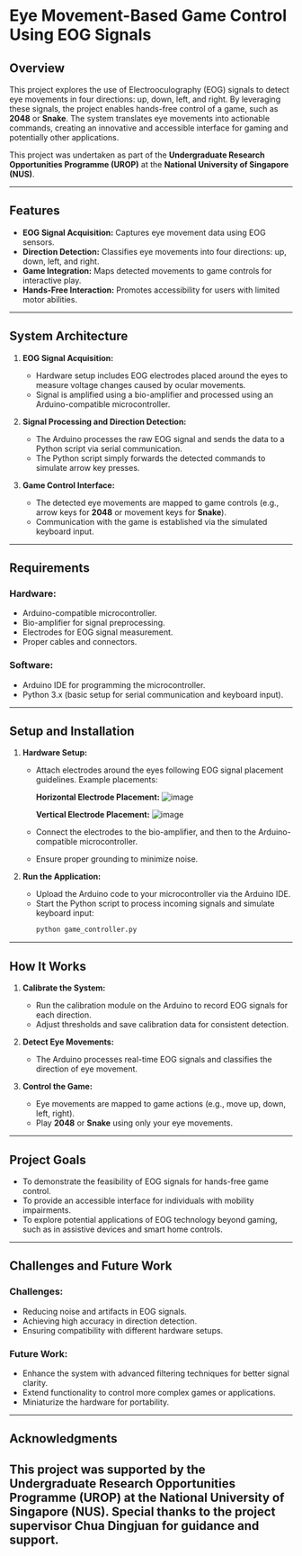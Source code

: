# Eye Movement-Based Game Control Using EOG Signals

## Overview
This project explores the use of Electrooculography (EOG) signals to detect eye movements in four directions: up, down, left, and right. By leveraging these signals, the project enables hands-free control of a game, such as **2048** or **Snake**. The system translates eye movements into actionable commands, creating an innovative and accessible interface for gaming and potentially other applications.

This project was undertaken as part of the **Undergraduate Research Opportunities Programme (UROP)** at the **National University of Singapore (NUS)**.

---

## Features
- **EOG Signal Acquisition:** Captures eye movement data using EOG sensors.
- **Direction Detection:** Classifies eye movements into four directions: up, down, left, and right.
- **Game Integration:** Maps detected movements to game controls for interactive play.
- **Hands-Free Interaction:** Promotes accessibility for users with limited motor abilities.

---

## System Architecture

1. **EOG Signal Acquisition:**
   - Hardware setup includes EOG electrodes placed around the eyes to measure voltage changes caused by ocular movements.
   - Signal is amplified using a bio-amplifier and processed using an Arduino-compatible microcontroller.

2. **Signal Processing and Direction Detection:**
   - The Arduino processes the raw EOG signal and sends the data to a Python script via serial communication.
   - The Python script simply forwards the detected commands to simulate arrow key presses.

3. **Game Control Interface:**
   - The detected eye movements are mapped to game controls (e.g., arrow keys for **2048** or movement keys for **Snake**).
   - Communication with the game is established via the simulated keyboard input.

---

## Requirements

### Hardware:
- Arduino-compatible microcontroller.
- Bio-amplifier for signal preprocessing.
- Electrodes for EOG signal measurement.
- Proper cables and connectors.

### Software:
- Arduino IDE for programming the microcontroller.
- Python 3.x (basic setup for serial communication and keyboard input).

---

## Setup and Installation

1. **Hardware Setup:**
   - Attach electrodes around the eyes following EOG signal placement guidelines. Example placements:

     **Horizontal Electrode Placement:**
     ![image](https://github.com/user-attachments/assets/d22ad764-3116-4f31-b906-622bcbe07e42)


     **Vertical Electrode Placement:**
     ![image](https://github.com/user-attachments/assets/7551db7a-bd91-4c22-b9fc-f049812a3f0e)


   - Connect the electrodes to the bio-amplifier, and then to the Arduino-compatible microcontroller.
   - Ensure proper grounding to minimize noise.

2. **Run the Application:**
   - Upload the Arduino code to your microcontroller via the Arduino IDE.
   - Start the Python script to process incoming signals and simulate keyboard input:
     ```bash
     python game_controller.py
     ```

---

## How It Works

1. **Calibrate the System:**
   - Run the calibration module on the Arduino to record EOG signals for each direction.
   - Adjust thresholds and save calibration data for consistent detection.

2. **Detect Eye Movements:**
   - The Arduino processes real-time EOG signals and classifies the direction of eye movement.

3. **Control the Game:**
   - Eye movements are mapped to game actions (e.g., move up, down, left, right).
   - Play **2048** or **Snake** using only your eye movements.

---

## Project Goals
- To demonstrate the feasibility of EOG signals for hands-free game control.
- To provide an accessible interface for individuals with mobility impairments.
- To explore potential applications of EOG technology beyond gaming, such as in assistive devices and smart home controls.

---

## Challenges and Future Work

### Challenges:
- Reducing noise and artifacts in EOG signals.
- Achieving high accuracy in direction detection.
- Ensuring compatibility with different hardware setups.

### Future Work:
- Enhance the system with advanced filtering techniques for better signal clarity.
- Extend functionality to control more complex games or applications.
- Miniaturize the hardware for portability.

---

## Acknowledgments
This project was supported by the **Undergraduate Research Opportunities Programme (UROP)** at the **National University of Singapore (NUS)**. Special thanks to the project supervisor Chua Dingjuan for guidance and support.
---

